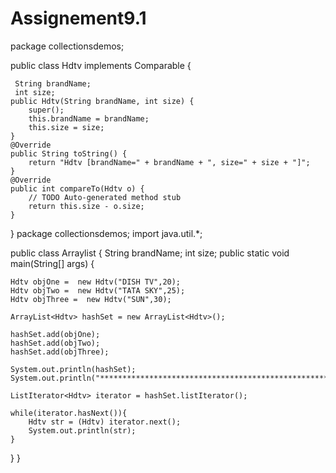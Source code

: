 # Assignement9.1
package collectionsdemos;

public class Hdtv implements Comparable <Hdtv>{

	 String brandName;
	 int size;
	public Hdtv(String brandName, int size) {
		super();
		this.brandName = brandName;
		this.size = size;
	}
	@Override
	public String toString() {
		return "Hdtv [brandName=" + brandName + ", size=" + size + "]";
	}
	@Override
	public int compareTo(Hdtv o) {
		// TODO Auto-generated method stub
		return this.size - o.size;
	}
	
}
package collectionsdemos;
import java.util.*;

public class Arraylist {
	String brandName;
	int size;
	public static void main(String[] args) {	
	

	Hdtv objOne =  new Hdtv("DISH TV",20);
	Hdtv objTwo =  new Hdtv("TATA SKY",25);
	Hdtv objThree =  new Hdtv("SUN",30);
	
	ArrayList<Hdtv> hashSet = new ArrayList<Hdtv>();
	
	hashSet.add(objOne);
	hashSet.add(objTwo);
	hashSet.add(objThree);

	System.out.println(hashSet);
	System.out.println("*************************************************************");
	
	ListIterator<Hdtv> iterator = hashSet.listIterator();
	
	while(iterator.hasNext()){
		Hdtv str = (Hdtv) iterator.next();
		System.out.println(str);
	}
		
}
}
